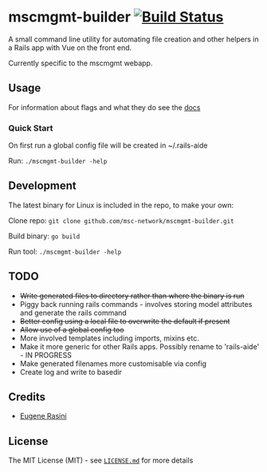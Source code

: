 # mscmgmt-builder [![Build Status](https://travis-ci.org/msc-network/mscmgmt-builder.svg?branch=master)](https://travis-ci.org/msc-network/mscmgmt-builder)

A small command line utility for automating file creation and other helpers in a Rails app with Vue on the front end.

Currently specific to the mscmgmt webapp.

## Usage

For information about flags and what they do see the [docs](docs/index.md)

### Quick Start

On first run a global config file will be created in ~/.rails-aide

Run: ```./mscmgmt-builder -help```

## Development

The latest binary for Linux is included in the repo, to make your own:

Clone repo: ```git clone github.com/msc-network/mscmgmt-builder.git```

Build binary: ```go build```

Run tool: ```./mscmgmt-builder -help```

## TODO

* ~~Write generated files to directory rather than where the binary is run~~
* Piggy back running rails commands - involves storing model attributes and generate the rails command
* ~~Better config using a local file to overwrite the default if present~~
* ~~Allow use of a global config too~~
* More involved templates including imports, mixins etc.
* Make it more generic for other Rails apps. Possibly rename to 'rails-aide' - IN PROGRESS
* Make generated filenames more customisable via config
* Create log and write to basedir

## Credits

 * [Eugene Rasini](https://github.com/cromonms)

## License

The MIT License (MIT) - see [`LICENSE.md`](LICENSE) for more details
